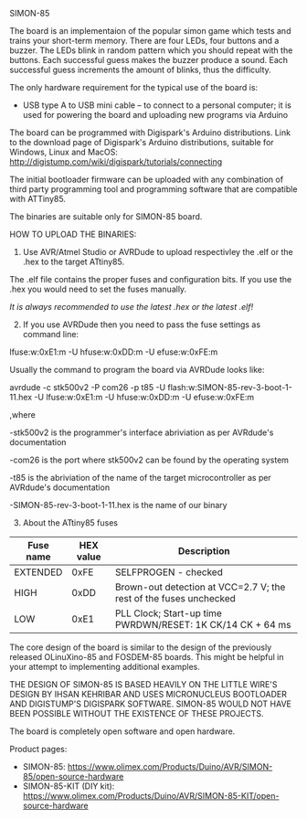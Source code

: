 SIMON-85

The board is an implementaion of the popular simon game which tests and trains your short-term memory. There are four LEDs, four buttons and a buzzer. The LEDs blink in random pattern which you should repeat with the buttons. Each successful guess makes the buzzer produce a sound. Each successful guess increments the amount of blinks, thus the difficulty.

The only hardware requirement for the typical use of the board is:

- USB type A to USB mini cable – to connect to a personal computer; it is used for powering the board and uploading new programs via Arduino

The board can be programmed with Digispark's Arduino distributions. Link to the download page of Digispark's Arduino distributions, suitable for Windows, Linux and MacOS: http://digistump.com/wiki/digispark/tutorials/connecting

The initial bootloader firmware can be uploaded with any combination of third party programming tool and programming software that are compatible with ATTiny85.

The binaries are suitable only for SIMON-85 board.

HOW TO UPLOAD THE BINARIES:

1) Use AVR/Atmel Studio or AVRDude to upload respectivley the .elf or the .hex to the target ATtiny85.

The .elf file contains the proper fuses and configuration bits. If you use the .hex you would need to set the fuses manually.

*It is always recommended to use the latest .hex or the latest .elf!*

2) If you use AVRDude then you need to pass the fuse settings as command line:

lfuse:w:0xE1:m -U hfuse:w:0xDD:m -U efuse:w:0xFE:m

Usually the command to program the board via AVRDude looks like:

avrdude -c stk500v2 -P com26 -p t85 -U flash:w:SIMON-85-rev-3-boot-1-11.hex -U lfuse:w:0xE1:m -U hfuse:w:0xDD:m -U efuse:w:0xFE:m

,where

-stk500v2 is the programmer's interface abriviation as per AVRdude's documentation

-com26 is the port where stk500v2 can be found by the operating system

-t85 is the abriviation of the name of the target microcontroller as per AVRdude's documentation

-SIMON-85-rev-3-boot-1-11.hex is the name of our binary

3) About the ATtiny85 fuses

Fuse name  |HEX value|Description
-----------|---------|-----------
EXTENDED|0xFE|SELFPROGEN - checked
HIGH|0xDD|Brown-out detection at VCC=2.7 V; the rest of the fuses unchecked
LOW|0xE1|PLL Clock; Start-up time PWRDWN/RESET: 1K CK/14 CK + 64 ms

The core design of the board is similar to the design of the previously released OLinuXino-85 and FOSDEM-85 boards. This might be helpful in your attempt to implementing additional examples.

THE DESIGN OF SIMON-85 IS BASED HEAVILY ON THE LITTLE WIRE'S DESIGN BY IHSAN KEHRIBAR AND USES MICRONUCLEUS BOOTLOADER AND DIGISTUMP'S DIGISPARK SOFTWARE. SIMON-85 WOULD NOT HAVE BEEN POSSIBLE WITHOUT THE EXISTENCE OF THESE PROJECTS.

The board is completely open software and open hardware.

Product pages:

* SIMON-85: https://www.olimex.com/Products/Duino/AVR/SIMON-85/open-source-hardware
* SIMON-85-KIT (DIY kit): https://www.olimex.com/Products/Duino/AVR/SIMON-85-KIT/open-source-hardware
